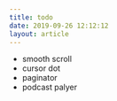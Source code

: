 ```yaml
---
title: todo
date: 2019-09-26 12:12:12
layout: article
---
```

- smooth scroll
- cursor dot
- paginator
- podcast palyer
